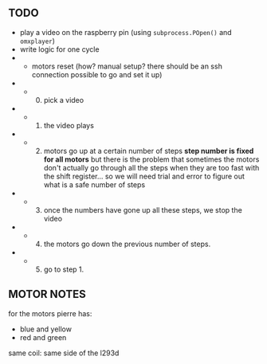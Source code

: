 ## TODO
- play a video on the raspberry pin (using `subprocess.POpen()` and `omxplayer`)
- write logic for one cycle
- - motors reset (how? manual setup? there should be an ssh connection possible to go and set it up)
- - 0. pick a video
- - 1. the video plays
- - 2. motors go up at a certain number of steps **step number is fixed for all motors** but there is the problem that sometimes the motors don't actually go through all the steps when they are too fast with the shift register... so we will need trial and error to figure out what is a safe number of steps
- - 3. once the numbers have gone up all these steps, we stop the video
- - 4. the motors go down the previous number of steps.
- - 5. go to step 1.

## MOTOR NOTES

for the motors pierre has:
- blue and yellow
- red and green

same coil: same side of the l293d
